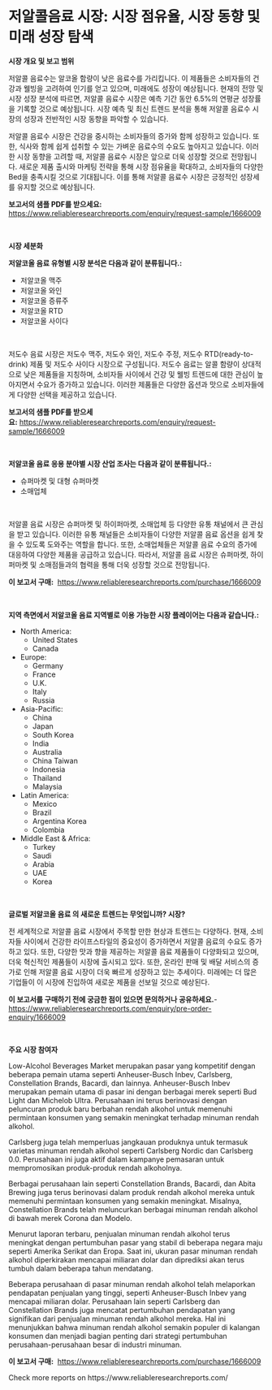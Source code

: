 <p><h1>저알콜음료 시장: 시장 점유율, 시장 동향 및 미래 성장 탐색</h1></p><p><strong>시장 개요 및 보고 범위</strong></p>
<p><p>저알콜 음료수는 알코올 함량이 낮은 음료수를 가리킵니다. 이 제품들은 소비자들의 건강과 웰빙을 고려하여 인기를 얻고 있으며, 미래에도 성장이 예상됩니다. 현재의 전망 및 시장 성장 분석에 따르면, 저알콜 음료수 시장은 예측 기간 동안 6.5%의 연평균 성장률을 기록할 것으로 예상됩니다. 시장 예측 및 최신 트렌드 분석을 통해 저알콜 음료수 시장의 성장과 전반적인 시장 동향을 파악할 수 있습니다.</p><p>저알콜 음료수 시장은 건강을 중시하는 소비자들의 증가와 함께 성장하고 있습니다. 또한, 식사와 함께 쉽게 섭취할 수 있는 가벼운 음료수의 수요도 높아지고 있습니다. 이러한 시장 동향을 고려할 때, 저알콜 음료수 시장은 앞으로 더욱 성장할 것으로 전망됩니다. 새로운 제품 출시와 마케팅 전략을 통해 시장 점유율을 확대하고, 소비자들의 다양한 Bed을 충족시킬 것으로 기대됩니다. 이를 통해 저알콜 음료수 시장은 긍정적인 성장세를 유지할 것으로 예상됩니다.</p></p>
<p><strong>보고서의 샘플 PDF를 받으세요:</strong> <a href="https://www.reliableresearchreports.com/enquiry/request-sample/1666009">https://www.reliableresearchreports.com/enquiry/request-sample/1666009</a></p>
<p>&nbsp;</p>
<p><strong>시장 세분화</strong></p>
<p><strong>저알코올 음료 유형별 시장 분석은 다음과 같이 분류됩니다.:</strong></p>
<p><ul><li>저알코올 맥주</li><li>저알코올 와인</li><li>저알코올 증류주</li><li>저알코올 RTD</li><li>저알코올 사이다</li></ul></p>
<p>&nbsp;</p>
<p><p>저도수 음료 시장은 저도수 맥주, 저도수 와인, 저도수 주정, 저도수 RTD(ready-to-drink) 제품 및 저도수 사이다 시장으로 구성됩니다. 저도수 음료는 알콜 함량이 상대적으로 낮은 제품들을 지칭하며, 소비자들 사이에서 건강 및 웰빙 트렌드에 대한 관심이 높아지면서 수요가 증가하고 있습니다. 이러한 제품들은 다양한 옵션과 맛으로 소비자들에게 다양한 선택을 제공하고 있습니다.</p></p>
<p><strong>보고서의 샘플 PDF를 받으세요:</strong>&nbsp;<a href="https://www.reliableresearchreports.com/enquiry/request-sample/1666009">https://www.reliableresearchreports.com/enquiry/request-sample/1666009</a></p>
<p>&nbsp;</p>
<p><strong> 저알코올 음료 응용 분야별 시장 산업 조사는 다음과 같이 분류됩니다.:</strong></p>
<p><ul><li>슈퍼마켓 및 대형 슈퍼마켓</li><li>소매업체</li></ul></p>
<p>&nbsp;</p>
<p><p>저알콜 음료 시장은 슈퍼마켓 및 하이퍼마켓, 소매업체 등 다양한 유통 채널에서 큰 관심을 받고 있습니다. 이러한 유통 채널들은 소비자들이 다양한 저알콜 음료 옵션을 쉽게 찾을 수 있도록 도와주는 역할을 합니다. 또한, 소매업체들은 저알콜 음료 수요의 증가에 대응하여 다양한 제품을 공급하고 있습니다. 따라서, 저알콜 음료 시장은 슈퍼마켓, 하이퍼마켓 및 소매점들과의 협력을 통해 더욱 성장할 것으로 전망됩니다.</p></p>
<p><strong>이 보고서 구매:</strong>&nbsp; <a href="https://www.reliableresearchreports.com/purchase/1666009">https://www.reliableresearchreports.com/purchase/1666009</a></p>
<p>&nbsp;</p>
<p><strong>지역 측면에서 저알코올 음료 지역별로 이용 가능한 시장 플레이어는 다음과 같습니다.:</strong></p>
<p><ul>
    <li>
        North America:
        <ul>
            <li>United States</li>
            <li>Canada</li>
        </ul>
    </li>
    <li>
        Europe:
        <ul>
            <li>Germany</li>
            <li>France</li>
            <li>U.K.</li>
            <li>Italy</li>
            <li>Russia</li>
        </ul>
    </li>
    <li>
        Asia-Pacific:
        <ul>
            <li>China</li>
            <li>Japan</li>
            <li>South Korea</li>
            <li>India</li>
            <li>Australia</li>
            <li>China Taiwan</li>
            <li>Indonesia</li>
            <li>Thailand</li>
            <li>Malaysia</li>
        </ul>
    </li>
    <li>
        Latin America:
        <ul>
            <li>Mexico</li>
            <li>Brazil</li>
            <li>Argentina Korea</li>
            <li>Colombia</li>
        </ul>
    </li>
    <li>
        Middle East & Africa:
        <ul>
            <li>Turkey</li>
            <li>Saudi</li>
            <li>Arabia</li>
            <li>UAE</li>
            <li>Korea</li>
        </ul>
    </li>
    </ul></p>
<p>&nbsp;</p>
<p><strong>글로벌 저알코올 음료 의 새로운 트렌드는 무엇입니까? 시장?</strong></p>
<p><p>전 세계적으로 저알콜 음료 시장에서 주목할 만한 현상과 트렌드는 다양하다. 현재, 소비자들 사이에서 건강한 라이프스타일의 중요성이 증가하면서 저알콜 음료의 수요도 증가하고 있다. 또한, 다양한 맛과 향을 제공하는 저알콜 음료 제품들이 다양화되고 있으며, 더욱 혁신적인 제품들이 시장에 출시되고 있다. 또한, 온라인 판매 및 배달 서비스의 증가로 인해 저알콜 음료 시장이 더욱 빠르게 성장하고 있는 추세이다. 미래에는 더 많은 기업들이 이 시장에 진입하여 새로운 제품을 선보일 것으로 예상된다.</p></p>
<p><strong>이 보고서를 구매하기 전에 궁금한 점이 있으면 문의하거나 공유하세요.</strong>- <a href="https://www.reliableresearchreports.com/enquiry/pre-order-enquiry/1666009">https://www.reliableresearchreports.com/enquiry/pre-order-enquiry/1666009</a></p>
<p>&nbsp;</p>
<p><strong>주요 시장 참여자</strong></p>
<p><p>Low-Alcohol Beverages Market merupakan pasar yang kompetitif dengan beberapa pemain utama seperti Anheuser-Busch Inbev, Carlsberg, Constellation Brands, Bacardi, dan lainnya. Anheuser-Busch Inbev merupakan pemain utama di pasar ini dengan berbagai merek seperti Bud Light dan Michelob Ultra. Perusahaan ini terus berinovasi dengan peluncuran produk baru berbahan rendah alkohol untuk memenuhi permintaan konsumen yang semakin meningkat terhadap minuman rendah alkohol.</p><p>Carlsberg juga telah memperluas jangkauan produknya untuk termasuk varietas minuman rendah alkohol seperti Carlsberg Nordic dan Carlsberg 0.0. Perusahaan ini juga aktif dalam kampanye pemasaran untuk mempromosikan produk-produk rendah alkoholnya.</p><p>Berbagai perusahaan lain seperti Constellation Brands, Bacardi, dan Abita Brewing juga terus berinovasi dalam produk rendah alkohol mereka untuk memenuhi permintaan konsumen yang semakin meningkat. Misalnya, Constellation Brands telah meluncurkan berbagai minuman rendah alkohol di bawah merek Corona dan Modelo.</p><p>Menurut laporan terbaru, penjualan minuman rendah alkohol terus meningkat dengan pertumbuhan pasar yang stabil di beberapa negara maju seperti Amerika Serikat dan Eropa. Saat ini, ukuran pasar minuman rendah alkohol diperkirakan mencapai miliaran dolar dan diprediksi akan terus tumbuh dalam beberapa tahun mendatang.</p><p>Beberapa perusahaan di pasar minuman rendah alkohol telah melaporkan pendapatan penjualan yang tinggi, seperti Anheuser-Busch Inbev yang mencapai miliaran dolar. Perusahaan lain seperti Carlsberg dan Constellation Brands juga mencatat pertumbuhan pendapatan yang signifikan dari penjualan minuman rendah alkohol mereka. Hal ini menunjukkan bahwa minuman rendah alkohol semakin populer di kalangan konsumen dan menjadi bagian penting dari strategi pertumbuhan perusahaan-perusahaan besar di industri minuman.</p></p>
<p><strong>이 보고서 구매:</strong>&nbsp;&nbsp;<a href="https://www.reliableresearchreports.com/purchase/1666009">https://www.reliableresearchreports.com/purchase/1666009</a></p>
<p>Check more reports on https://www.reliableresearchreports.com/</p>
